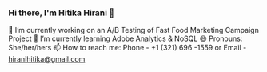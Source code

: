 ### Hi there, I'm Hitika Hirani 👋
🔭 I’m currently working on an A/B Testing of Fast Food Marketing Campaign Project
🌱 I’m currently learning Adobe Analytics & NoSQL
😄 Pronouns: She/her/hers
📫 How to reach me: Phone - +1 (321) 696 -1559 or Email - hiranihitika@gmail.com

<!--
**hitikah/hitikah** is a ✨ _special_ ✨ repository because its `README.md` (this file) appears on your GitHub profile.

Here are some ideas to get you started:

- 🔭 I’m currently working on ...
- 🌱 I’m currently learning ...
- 👯 I’m looking to collaborate on ...
- 🤔 I’m looking for help with ...
- 💬 Ask me about ...
- 📫 How to reach me: ...
- 😄 Pronouns: ...
- ⚡ Fun fact: ...
-->
